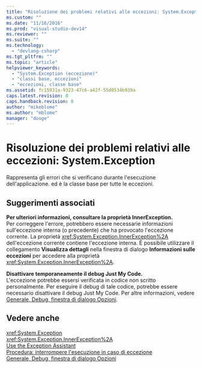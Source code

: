 ```yaml
---
title: "Risoluzione dei problemi relativi alle eccezioni: System.Exception | Microsoft Docs"
ms.custom: ""
ms.date: "11/16/2016"
ms.prod: "visual-studio-dev14"
ms.reviewer: ""
ms.suite: ""
ms.technology: 
  - "devlang-csharp"
ms.tgt_pltfrm: ""
ms.topic: "article"
helpviewer_keywords: 
  - "System.Exception (eccezione)"
  - "classi base, eccezioni"
  - "eccezioni, classe base"
ms.assetid: fc15931a-9323-47c6-a42f-55d0534b939a
caps.latest.revision: 8
caps.handback.revision: 8
author: "mikeblome"
ms.author: "mblome"
manager: "douge"
---
```

# Risoluzione dei problemi relativi alle eccezioni: System.Exception
Rappresenta gli errori che si verificano durante l'esecuzione dell'applicazione. ed è la classe base per tutte le eccezioni.  
  
## Suggerimenti associati  
 **Per ulteriori informazioni, consultare la proprietà InnerException.**  
 Per correggere l'errore, potrebbero essere necessarie informazioni sull'eccezione interna \(o precedente\) che ha provocato l'eccezione corrente. La proprietà <xref:System.Exception.InnerException%2A> dell'eccezione corrente contiene l'eccezione interna. È possibile utilizzare il collegamento **Visualizza dettagli** nella finestra di dialogo **Informazioni sulle eccezioni** per accedere alla proprietà <xref:System.Exception.InnerException%2A>.  
  
 **Disattivare temporaneamente il debug Just My Code.**  
 L'eccezione potrebbe essersi verificata in codice non scritto personalmente. Per eseguire il debug di tale codice, potrebbe essere necessario disattivare il debug Just My Code. Per altre informazioni, vedere [Generale, Debug, finestra di dialogo Opzioni](../debugger/general-debugging-options-dialog-box.md).  
  
## Vedere anche  
 <xref:System.Exception>   
 <xref:System.Exception.InnerException%2A>   
 [Use the Exception Assistant](../Topic/How%20to:%20Use%20the%20Exception%20Assistant.md)   
 [Procedura: interrompere l'esecuzione in caso di eccezione](../misc/how-to-break-when-an-exception-is-thrown.md)   
 [Generale, Debug, finestra di dialogo Opzioni](../debugger/general-debugging-options-dialog-box.md)